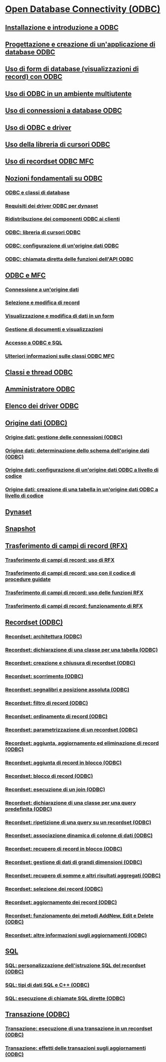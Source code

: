 # [Open Database Connectivity (ODBC)](open-database-connectivity-odbc.md)
## [Installazione e introduzione a ODBC](installing-and-getting-started-with-odbc.md)
## [Progettazione e creazione di un'applicazione di database ODBC](design-and-create-an-odbc-database-application.md)
## [Uso di form di database (visualizzazioni di record) con ODBC](use-database-forms-record-views-with-odbc.md)
## [Uso di ODBC in un ambiente multiutente](use-odbc-to-work-with-other-users.md)
## [Uso di connessioni a database ODBC](work-with-odbc-database-connections.md)
## [Uso di ODBC e driver](work-with-odbc-and-drivers.md)
## [Uso della libreria di cursori ODBC](use-the-odbc-cursor-library.md)
## [Uso di recordset ODBC MFC](use-mfc-odbc-recordsets.md)
## [Nozioni fondamentali su ODBC](odbc-basics.md)
### [ODBC e classi di database](odbc-and-the-database-classes.md)
### [Requisiti dei driver ODBC per dynaset](odbc-driver-requirements-for-dynasets.md)
### [Ridistribuzione dei componenti ODBC ai clienti](redistributing-odbc-components-to-your-customers.md)
### [ODBC: libreria di cursori ODBC](odbc-the-odbc-cursor-library.md)
### [ODBC: configurazione di un'origine dati ODBC](odbc-configuring-an-odbc-data-source.md)
### [ODBC: chiamata diretta delle funzioni dell'API ODBC](odbc-calling-odbc-api-functions-directly.md)
## [ODBC e MFC](odbc-and-mfc.md)
### [Connessione a un'origine dati](connecting-to-a-data-source.md)
### [Selezione e modifica di record](selecting-and-manipulating-records.md)
### [Visualizzazione e modifica di dati in un form](displaying-and-manipulating-data-in-a-form.md)
### [Gestione di documenti e visualizzazioni](working-with-documents-and-views.md)
### [Accesso a ODBC e SQL](access-to-odbc-and-sql.md)
### [Ulteriori informazioni sulle classi ODBC MFC](further-reading-about-the-mfc-odbc-classes.md)
## [Classi e thread ODBC](odbc-classes-and-threads.md)
## [Amministratore ODBC](odbc-administrator.md)
## [Elenco dei driver ODBC](odbc-driver-list.md)
## [Origine dati (ODBC)](data-source-odbc.md)
### [Origine dati: gestione delle connessioni (ODBC)](data-source-managing-connections-odbc.md)
### [Origine dati: determinazione dello schema dell'origine dati (ODBC)](data-source-determining-the-schema-of-the-data-source-odbc.md)
### [Origine dati: configurazione di un'origine dati ODBC a livello di codice](data-source-programmatically-configuring-an-odbc-data-source.md)
### [Origine dati: creazione di una tabella in un'origine dati ODBC a livello di codice](data-source-programmatically-creating-a-table-in-an-odbc-data-source.md)
## [Dynaset](dynaset.md)
## [Snapshot](snapshot.md)
## [Trasferimento di campi di record (RFX)](record-field-exchange-rfx.md)
### [Trasferimento di campi di record: uso di RFX](record-field-exchange-using-rfx.md)
### [Trasferimento di campi di record: uso con il codice di procedure guidate](record-field-exchange-working-with-the-wizard-code.md)
### [Trasferimento di campi di record: uso delle funzioni RFX](record-field-exchange-using-the-rfx-functions.md)
### [Trasferimento di campi di record: funzionamento di RFX](record-field-exchange-how-rfx-works.md)
## [Recordset (ODBC)](recordset-odbc.md)
### [Recordset: architettura (ODBC)](recordset-architecture-odbc.md)
### [Recordset: dichiarazione di una classe per una tabella (ODBC)](recordset-declaring-a-class-for-a-table-odbc.md)
### [Recordset: creazione e chiusura di recordset (ODBC)](recordset-creating-and-closing-recordsets-odbc.md)
### [Recordset: scorrimento (ODBC)](recordset-scrolling-odbc.md)
### [Recordset: segnalibri e posizione assoluta (ODBC)](recordset-bookmarks-and-absolute-positions-odbc.md)
### [Recordset: filtro di record (ODBC)](recordset-filtering-records-odbc.md)
### [Recordset: ordinamento di record (ODBC)](recordset-sorting-records-odbc.md)
### [Recordset: parametrizzazione di un recordset (ODBC)](recordset-parameterizing-a-recordset-odbc.md)
### [Recordset: aggiunta, aggiornamento ed eliminazione di record (ODBC)](recordset-adding-updating-and-deleting-records-odbc.md)
### [Recordset: aggiunta di record in blocco (ODBC)](recordset-adding-records-in-bulk-odbc.md)
### [Recordset: blocco di record (ODBC)](recordset-locking-records-odbc.md)
### [Recordset: esecuzione di un join (ODBC)](recordset-performing-a-join-odbc.md)
### [Recordset: dichiarazione di una classe per una query predefinita (ODBC)](recordset-declaring-a-class-for-a-predefined-query-odbc.md)
### [Recordset: ripetizione di una query su un recordset (ODBC)](recordset-requerying-a-recordset-odbc.md)
### [Recordset: associazione dinamica di colonne di dati (ODBC)](recordset-dynamically-binding-data-columns-odbc.md)
### [Recordset: recupero di record in blocco (ODBC)](recordset-fetching-records-in-bulk-odbc.md)
### [Recordset: gestione di dati di grandi dimensioni (ODBC)](recordset-working-with-large-data-items-odbc.md)
### [Recordset: recupero di somme e altri risultati aggregati (ODBC)](recordset-obtaining-sums-and-other-aggregate-results-odbc.md)
### [Recordset: selezione dei record (ODBC)](recordset-how-recordsets-select-records-odbc.md)
### [Recordset: aggiornamento dei record (ODBC)](recordset-how-recordsets-update-records-odbc.md)
### [Recordset: funzionamento dei metodi AddNew, Edit e Delete (ODBC)](recordset-how-addnew-edit-and-delete-work-odbc.md)
### [Recordset: altre informazioni sugli aggiornamenti (ODBC)](recordset-more-about-updates-odbc.md)
## [SQL](sql.md)
### [SQL: personalizzazione dell'istruzione SQL del recordset (ODBC)](sql-customizing-your-recordsets-sql-statement-odbc.md)
### [SQL: tipi di dati SQL e C++ (ODBC)](sql-sql-and-cpp-data-types-odbc.md)
### [SQL: esecuzione di chiamate SQL dirette (ODBC)](sql-making-direct-sql-calls-odbc.md)
## [Transazione (ODBC)](transaction-odbc.md)
### [Transazione: esecuzione di una transazione in un recordset (ODBC)](transaction-performing-a-transaction-in-a-recordset-odbc.md)
### [Transazione: effetti delle transazioni sugli aggiornamenti (ODBC)](transaction-how-transactions-affect-updates-odbc.md)
